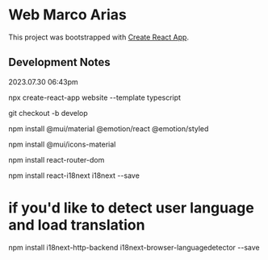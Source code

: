 # Web Marco Arias

This project was bootstrapped with [Create React App](https://github.com/facebook/create-react-app).

## Development Notes

2023.07.30 06:43pm

npx create-react-app website --template typescript

git checkout -b develop

npm install @mui/material @emotion/react @emotion/styled

npm install @mui/icons-material

npm install react-router-dom

npm install react-i18next i18next --save

# if you'd like to detect user language and load translation
npm install i18next-http-backend i18next-browser-languagedetector --save
